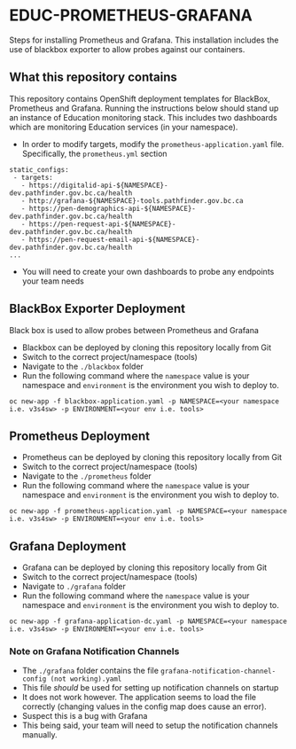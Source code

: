 # EDUC-PROMETHEUS-GRAFANA

Steps for installing Prometheus and Grafana. This installation includes the use of blackbox exporter to allow probes against our containers.  

## What this repository contains
This repository contains OpenShift deployment templates for BlackBox, Prometheus and Grafana. Running the instructions below should stand up an instance of Education monitoring stack. This includes two dashboards which are monitoring Education services (in your namespace). 
* In order to modify targets, modify the `prometheus-application.yaml` file. Specifically, the `prometheus.yml` section
```
static_configs:
 - targets:
   - https://digitalid-api-${NAMESPACE}-dev.pathfinder.gov.bc.ca/health
   - http://grafana-${NAMESPACE}-tools.pathfinder.gov.bc.ca
   - https://pen-demographics-api-${NAMESPACE}-dev.pathfinder.gov.bc.ca/health
   - https://pen-request-api-${NAMESPACE}-dev.pathfinder.gov.bc.ca/health
   - https://pen-request-email-api-${NAMESPACE}-dev.pathfinder.gov.bc.ca/health
...
```
* You will need to create your own dashboards to probe any endpoints your team needs

## BlackBox Exporter Deployment
Black box is used to allow probes between Prometheus and Grafana
* Blackbox can be deployed by cloning this repository locally from Git
* Switch to the correct project/namespace (tools)
* Navigate to the `./blackbox` folder
* Run the following command where the `namespace` value is your namespace and `environment` is the environment you wish to deploy to.

```
oc new-app -f blackbox-application.yaml -p NAMESPACE=<your namespace i.e. v3s4sw> -p ENVIRONMENT=<your env i.e. tools>
```

## Prometheus Deployment
* Prometheus can be deployed by cloning this repository locally from Git
* Switch to the correct project/namespace (tools)
* Navigate to the `./prometheus` folder
* Run the following command where the `namespace` value is your namespace and `environment` is the environment you wish to deploy to.

```
oc new-app -f prometheus-application.yaml -p NAMESPACE=<your namespace i.e. v3s4sw> -p ENVIRONMENT=<your env i.e. tools>
```

## Grafana Deployment
* Grafana can be deployed by cloning this repository locally from Git 
* Switch to the correct project/namespace (tools)
* Navigate to `./grafana` folder
* Run the following command where the `namespace` value is your namespace and `environment` is the environment you wish to deploy to. 

```
oc new-app -f grafana-application-dc.yaml -p NAMESPACE=<your namespace i.e. v3s4sw> -p ENVIRONMENT=<your env i.e. tools>
```
### Note on Grafana Notification Channels
* The `./grafana` folder contains the file `grafana-notification-channel-config (not working).yaml`
* This file *should* be used for setting up notification channels on startup
* It does not work however. The application seems to load the file correctly (changing values in the config map does cause an error). 
* Suspect this is a bug with Grafana
* This being said, your team will need to setup the notification channels manually. 
